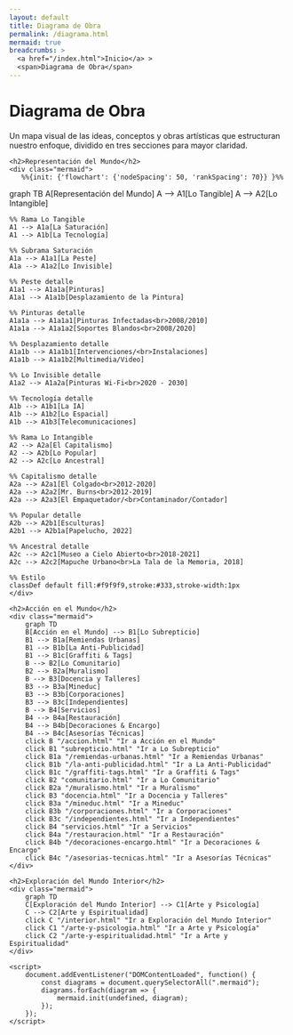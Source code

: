 ```yaml
---
layout: default
title: Diagrama de Obra
permalink: /diagrama.html
mermaid: true
breadcrumbs: >
  <a href="/index.html">Inicio</a> >
  <span>Diagrama de Obra</span>
---
```


<div class="content">
    <h1>Diagrama de Obra</h1>
    <p>Un mapa visual de las ideas, conceptos y obras artísticas que estructuran nuestro enfoque, dividido en tres secciones para mayor claridad.</p>

    <h2>Representación del Mundo</h2>
    <div class="mermaid">
       %%{init: {'flowchart': {'nodeSpacing': 50, 'rankSpacing': 70}} }%%
graph TB
    A[Representación del Mundo]
    A --> A1[Lo Tangible]
    A --> A2[Lo Intangible]
    
    %% Rama Lo Tangible
    A1 --> A1a[La Saturación]
    A1 --> A1b[La Tecnología]
    
    %% Subrama Saturación
    A1a --> A1a1[La Peste]
    A1a --> A1a2[Lo Invisible]
    
    %% Peste detalle
    A1a1 --> A1a1a[Pinturas]
    A1a1 --> A1a1b[Desplazamiento de la Pintura]
    
    %% Pinturas detalle
    A1a1a --> A1a1a1[Pinturas Infectadas<br>2008/2010]
    A1a1a --> A1a1a2[Soportes Blandos<br>2008/2020]
    
    %% Desplazamiento detalle
    A1a1b --> A1a1b1[Intervenciones/<br>Instalaciones]
    A1a1b --> A1a1b2[Multimedia/Video]
    
    %% Lo Invisible detalle
    A1a2 --> A1a2a[Pinturas Wi-Fi<br>2020 - 2030]
    
    %% Tecnología detalle
    A1b --> A1b1[La IA]
    A1b --> A1b2[Lo Espacial]
    A1b --> A1b3[Telecomunicaciones]
    
    %% Rama Lo Intangible
    A2 --> A2a[El Capitalismo]
    A2 --> A2b[Lo Popular]
    A2 --> A2c[Lo Ancestral]
    
    %% Capitalismo detalle
    A2a --> A2a1[El Colgado<br>2012-2020]
    A2a --> A2a2[Mr. Burns<br>2012-2019]
    A2a --> A2a3[El Empaquetador/<br>Contaminador/Contador]
    
    %% Popular detalle
    A2b --> A2b1[Esculturas]
    A2b1 --> A2b1a[Papelucho, 2022]
    
    %% Ancestral detalle
    A2c --> A2c1[Museo a Cielo Abierto<br>2018-2021]
    A2c --> A2c2[Mapuche Urbano<br>La Tala de la Memoria, 2018]
    
    %% Estilo
    classDef default fill:#f9f9f9,stroke:#333,stroke-width:1px
    </div>

    <h2>Acción en el Mundo</h2>
    <div class="mermaid">
        graph TD
        B[Acción en el Mundo] --> B1[Lo Subrepticio]
        B1 --> B1a[Remiendas Urbanas]
        B1 --> B1b[La Anti-Publicidad]
        B1 --> B1c[Graffiti & Tags]
        B --> B2[Lo Comunitario]
        B2 --> B2a[Muralismo]
        B --> B3[Docencia y Talleres]
        B3 --> B3a[Mineduc]
        B3 --> B3b[Corporaciones]
        B3 --> B3c[Independientes]
        B --> B4[Servicios]
        B4 --> B4a[Restauración]
        B4 --> B4b[Decoraciones & Encargo]
        B4 --> B4c[Asesorías Técnicas]
        click B "/accion.html" "Ir a Acción en el Mundo"
        click B1 "subrepticio.html" "Ir a Lo Subrepticio"
        click B1a "/remiendas-urbanas.html" "Ir a Remiendas Urbanas"
        click B1b "/la-anti-publicidad.html" "Ir a La Anti-Publicidad"
        click B1c "/graffiti-tags.html" "Ir a Graffiti & Tags"
        click B2 "comunitario.html" "Ir a Lo Comunitario"
        click B2a "/muralismo.html" "Ir a Muralismo"
        click B3 "docencia.html" "Ir a Docencia y Talleres"
        click B3a "/mineduc.html" "Ir a Mineduc"
        click B3b "/corporaciones.html" "Ir a Corporaciones"
        click B3c "/independientes.html" "Ir a Independientes"
        click B4 "servicios.html" "Ir a Servicios"
        click B4a "/restauracion.html" "Ir a Restauración"
        click B4b "/decoraciones-encargo.html" "Ir a Decoraciones & Encargo"
        click B4c "/asesorias-tecnicas.html" "Ir a Asesorías Técnicas"
    </div>

    <h2>Exploración del Mundo Interior</h2>
    <div class="mermaid">
        graph TD
        C[Exploración del Mundo Interior] --> C1[Arte y Psicología]
        C --> C2[Arte y Espiritualidad]
        click C "/interior.html" "Ir a Exploración del Mundo Interior"
        click C1 "/arte-y-psicologia.html" "Ir a Arte y Psicología"
        click C2 "/arte-y-espiritualidad.html" "Ir a Arte y Espiritualidad"
    </div>

    <script>
        document.addEventListener("DOMContentLoaded", function() {
            const diagrams = document.querySelectorAll(".mermaid");
            diagrams.forEach(diagram => {
                mermaid.init(undefined, diagram);
            });
        });
    </script>
</div>
